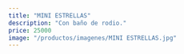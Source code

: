 ```yaml
---
title: "MINI ESTRELLAS"
description: "Con baño de rodio."
price: 25000
image: "/productos/imagenes/MINI ESTRELLAS.jpg"
---
```


